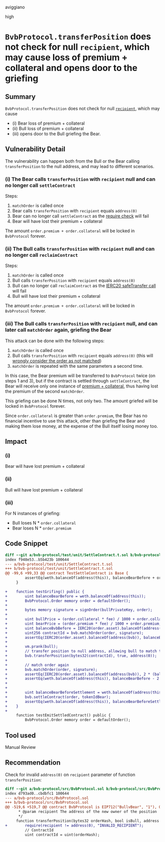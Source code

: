 aviggiano

high

# `BvbProtocol.transferPosition` does not check for null `recipient`, which may cause loss of premium + collateral and opens door to the griefing

## Summary

`BvbProtocol.transferPosition` does not check for null [`recipient`](https://github.com/sherlock-audit/2022-11-bullvbear/blob/main/bvb-protocol/src/BvbProtocol.sol#L529), which may cause 

- (i) Bear loss of premium + collateral
- (ii) Bull loss of premium + collateral
- (iii) opens door to the Bull griefing the Bear.

## Vulnerability Detail

The vulnerability can happen both from the Bull or the Bear calling `transferPosition` to the null address, and may lead to different scenarios.

### (i) The Bear calls `transferPosition` with `recipient` null and can no longer call `settleContract`

Steps:

1. `matchOrder` is called once
2. Bear calls `transferPosition` with `recipient` equals `address(0)`
3. Bear can no longer call `settleContract` as the [require check](https://github.com/sherlock-audit/2022-11-bullvbear/blob/main/bvb-protocol/src/BvbProtocol.sol#L383) will fail
4. Bear will have lost their premium + collateral

The amount `order.premium + order.collateral` will be locked in `BvbProtocol` forever.

### (ii) The Bull calls `transferPosition` with `recipient` null and can no longer call `reclaimContract`

Steps: 

1. `matchOrder` is called once
2. Bull calls `transferPosition` with `recipient` equals `address(0)`
3. Bull can no longer call `reclaimContract` as the [IERC20 safeTransfer call](https://github.com/sherlock-audit/2022-11-bullvbear/blob/main/bvb-protocol/src/BvbProtocol.sol#L437) will fail
4. Bull will have lost their premium + collateral

The amount `order.premium + order.collateral` will be locked in `BvbProtocol` forever.

### (iii) The Bull calls `transferPosition` with `recipient` null, and can later call `matchOrder` again, griefing the Bear

This attack can be done with the following steps:

1. `matchOrder` is called once
6. Bull calls `transferPosition` with `recipient` equals `address(0)` (this will [wrongly consider the order as not matched](https://github.com/sherlock-audit/2022-11-bullvbear/blob/main/bvb-protocol/src/BvbProtocol.sol#L759-L760))
7. `matchOrder` is repeated with the same parameters a second time. 

In this case, the Bear premium will be transferred to `BvbProtocol` twice (on steps 1 and 3), but if the contract is settled through `settleContract`, the Bear will receive only one instance of [premium + collateral](https://github.com/sherlock-audit/2022-11-bullvbear/blob/main/bvb-protocol/src/BvbProtocol.sol#L402), thus having lost the premium of the second `matchOrder`. 

This griefing can be done N times, not only two. The amount griefed will be locked in `BvbProtocol` forever.

Since `order.collateral` is greater than `order.premium`, the Bear has no financial incentive to use this attack, other than griefing the Bear and making them lose money, at the expense of the Bull itself losing money too.

## Impact

### (i)

Bear will have lost premium + collateral

### (ii)

Bull will have lost premium + collateral

### (iii) 
For N instances of griefing:
- Bull loses N * `order.collateral`
- Bear loses N * `order.premium`

## Code Snippet

```diff
diff --git a/bvb-protocol/test/unit/SettleContract.t.sol b/bvb-protocol/test/unit/SettleContract.t.sol
index f948e53..b5b423b 100644
--- a/bvb-protocol/test/unit/SettleContract.t.sol
+++ b/bvb-protocol/test/unit/SettleContract.t.sol
@@ -99,6 +99,33 @@ contract TestSettleContract is Base {
         assertEq(weth.balanceOf(address(this)), balanceBearBefore + order.premium + order.collateral, "Asset amount should have been transfered to bear");
     }
 
+    function testGrifing() public {
+        uint balanceBearBefore = weth.balanceOf(address(this));
+        BvbProtocol.Order memory order = defaultOrder();
+
+        bytes memory signature = signOrder(bullPrivateKey, order);
+
+        uint bullPrice = (order.collateral * fee) / 1000 + order.collateral;
+        uint bearPrice = (order.premium * fee) / 1000 + order.premium;
+        uint balanceBvbBefore = IERC20(order.asset).balanceOf(address(bvb));
+        uint256 contractId = bvb.matchOrder(order, signature);
+        assertEq(IERC20(order.asset).balanceOf(address(bvb)), balanceBvbBefore + bullPrice + bearPrice, "Bvb received the correct amount of asset");
+
+        vm.prank(bull);
+        // transfer position to null address, allowing bull to match the same order once again
+        bvb.transferPosition(bytes32(contractId), true, address(0));
+
+        // match order again
+        bvb.matchOrder(order, signature);
+        assertEq(IERC20(order.asset).balanceOf(address(bvb)), 2 * (balanceBvbBefore + bullPrice + bearPrice), "Bvb received 2x the amount of assets");
+        assertEq(weth.balanceOf(address(this)), balanceBearBefore - 2 * bearPrice, "Bear lost 2x the premium and will get only 1x premium + collateral");
+
+
+        uint balanceBearBeforeSettlement = weth.balanceOf(address(this));
+        bvb.settleContract(order, tokenIdBear);
+        assertEq(weth.balanceOf(address(this)), balanceBearBeforeSettlement + order.premium + order.collateral, "Asset amount should have been transfered to bear");
+    }
+
     function testEmitSettledContract() public {
         BvbProtocol.Order memory order = defaultOrder();
```

## Tool used

Manual Review

## Recommendation

Check for invalid `address(0)` on `recipient` parameter of function `transferPosition`:

```diff
diff --git a/bvb-protocol/src/BvbProtocol.sol b/bvb-protocol/src/BvbProtocol.sol
index d793ad0..cbdbfc1 100644
--- a/bvb-protocol/src/BvbProtocol.sol
+++ b/bvb-protocol/src/BvbProtocol.sol
@@ -519,6 +519,7 @@ contract BvbProtocol is EIP712("BullvBear", "1"), Ownable, ReentrancyGuard, ERC7
      * @param recipient The address of the new owner of the position
      */
     function transferPosition(bytes32 orderHash, bool isBull, address recipient) public {
+        require(recipient != address(0), "INVALID_RECIPIENT");
         // ContractId
         uint contractId = uint(orderHash);
 
```
